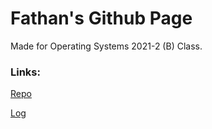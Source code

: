 # Fathan's Github Page
Made for Operating Systems 2021-2 (B) Class.

### Links:
[Repo](https://github.com/fathanm10/os212/)

[Log](https://fathanm10.github.io/os212/TXT/mylog.txt)

